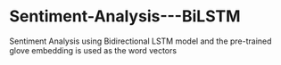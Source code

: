 # Sentiment-Analysis---BiLSTM
Sentiment Analysis using Bidirectional LSTM model and the pre-trained glove embedding is used as the word vectors
